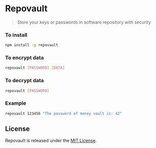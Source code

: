 # Repovault
> Store your keys or passwords in software repository with security

### To install
```bash
npm install -g repovault
```

### To encrypt data
```bash
repovault [PASSWORD] [DATA]
```

### To decrypt data
```bash
repovault [PASSWORD]
```

### Example
```bash
repovault 123456 "The password of money vault is: 42"
```

## License

Repovault is released under the [MIT License](https://github.com/felipefdl/repovault/blob/master/LICENSE).
